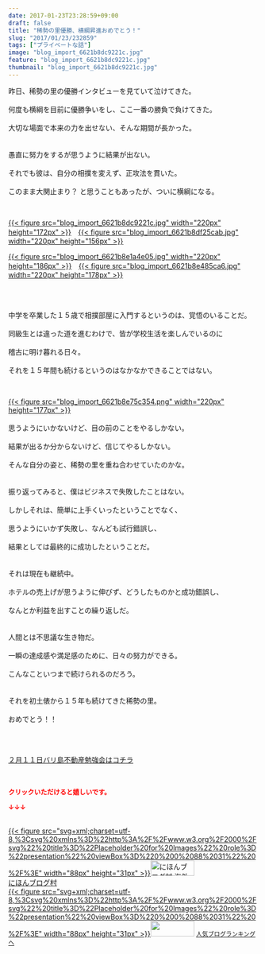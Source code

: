 ```yaml
---
date: 2017-01-23T23:28:59+09:00
draft: false
title: "稀勢の里優勝、横綱昇進おめでとう！"
slug: "2017/01/23/232859"
tags: ["プライベートな話"]
image: "blog_import_6621b8dc9221c.jpg"
feature: "blog_import_6621b8dc9221c.jpg"
thumbnail: "blog_import_6621b8dc9221c.jpg"
---
```

<p>昨日、稀勢の里の優勝インタビューを見ていて泣けてきた。<br/><br/>何度も横綱を目前に優勝争いをし、ここ一番の勝負で負けてきた。<br/><br/>大切な場面で本来の力を出せない、そんな期間が長かった。<br/><br/><br/>愚直に努力をするが思うように結果が出ない。<br/><br/>それでも彼は、自分の相撲を変えず、正攻法を貫いた。<br/><br/>このまま大関止まり？ と思うこともあったが、ついに横綱になる。</p><p> </p><p><a href="blog_import_6621b8dda79bb.jpg">{{< figure src="blog_import_6621b8dc9221c.jpg" width="220px" height="172px" >}}</a>　<a href="blog_import_6621b8e039934.jpg">{{< figure src="blog_import_6621b8df25cab.jpg" width="220px" height="156px" >}}</a></p><p><a href="blog_import_6621b8e2b93c7.jpg">{{< figure src="blog_import_6621b8e1a4e05.jpg" width="220px" height="186px" >}}</a>　<a href="blog_import_6621b8e599743.jpg">{{< figure src="blog_import_6621b8e485ca6.jpg" width="220px" height="178px" >}}</a></p><p> </p><p><br/>中学を卒業した１５歳で相撲部屋に入門するというのは、覚悟のいることだ。<br/><br/>同級生とは違った道を進むわけで、皆が学校生活を楽しんでいるのに<br/><br/>稽古に明け暮れる日々。<br/><br/>それを１５年間も続けるというのはなかなかできることではない。</p><p> </p><p><a href="blog_import_6621b8e8966d5.png">{{< figure src="blog_import_6621b8e75c354.png" width="220px" height="177px" >}}</a><br/><br/>思うようにいかないけど、目の前のことをやるしかない。<br/><br/>結果が出るか分からないけど、信じてやるしかない。<br/><br/>そんな自分の姿と、稀勢の里を重ね合わせていたのかな。<br/><br/><br/>振り返ってみると、僕はビジネスで失敗したことはない。<br/><br/>しかしそれは、簡単に上手くいったということでなく、<br/><br/>思うようにいかず失敗し、なんども試行錯誤し、<br/><br/>結果としては最終的に成功したということだ。<br/><br/><br/>それは現在も継続中。<br/><br/>ホテルの売上げが思うように伸びず、どうしたものかと成功錯誤し、<br/><br/>なんとか利益を出すことの繰り返しだ。<br/><br/><br/>人間とは不思議な生き物だ。<br/><br/>一瞬の達成感や満足感のために、日々の努力ができる。<br/><br/>こんなこといつまで続けられるのだろう。<br/><br/><br/>それを初土俵から１５年も続けてきた稀勢の里。<br/><br/>おめでとう！！</p><p><br/> </p><p><a href="iin.co.jp" target="_blank"><span style="text-decoration: underline;">２月１１日バリ島不動産勉強会はコチラ</span></a></p> <p><font color="#ff0000" size="2"><strong>クリックいただけると嬉しいです。</strong></font></p><p><font color="#ff0000" size="2"><strong>↓↓↓</strong></font></p><p><br/><a href="ranking.html?p_cid=01260127" target="_blank">{{< figure src="svg+xml;charset=utf-8,%3Csvg%20xmlns%3D%22http%3A%2F%2Fwww.w3.org%2F2000%2Fsvg%22%20title%3D%22Placeholder%20for%20Images%22%20role%3D%22presentation%22%20viewBox%3D%220%200%2088%2031%22%20%2F%3E" width="88px" height="31px" >}}<noscript><img alt="にほんブログ村 海外生活ブログ バリ島情報へ" border="0" height="31" src="https://img-proxy.blog-video.jp/images?url=http%3A%2F%2Foverseas.blogmura.com%2Fbali%2Fimg%2Fbali88_31.gif" width="88"></noscript></a><br/><a href="ranking.html?p_cid=01260127" target="_blank">にほんブログ村</a><br/><a href="link.php?1804582" title="人気ブログランキングへ">{{< figure src="svg+xml;charset=utf-8,%3Csvg%20xmlns%3D%22http%3A%2F%2Fwww.w3.org%2F2000%2Fsvg%22%20title%3D%22Placeholder%20for%20Images%22%20role%3D%22presentation%22%20viewBox%3D%220%200%2088%2031%22%20%2F%3E" width="88px" height="31px" >}}<noscript><img border="0" height="31" src="https://blog.with2.net/img/banner/banner_22.gif" width="88"></noscript></a> <a href="link.php?1804582" style="font-size: 12px;">人気ブログランキングへ</a></p>

